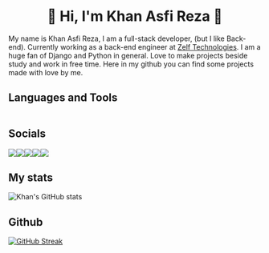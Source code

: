<div align="center">
    <h1> 👋 Hi, I'm Khan Asfi Reza 👋 </h1>
</div>    

<div>
  <p>
    My name is Khan Asfi Reza, I am a full-stack developer, (but I like Back-end). Currently working as a back-end engineer
    at <a href="https://www.hellozelf.com">Zelf Technologies</a>. I am a huge fan of Django and Python in general. Love to make projects beside study and work in free time.
    Here in my github you can find some projects made with love by me.
  </p>
</div>

## Languages and Tools
<div style="display: flex; align-items: center; flex-wrap: wrap">
<img src="https://img.shields.io/badge/-Python-black?style=for-the-badge&logo=python" alt="">
<img src="https://img.shields.io/badge/-JavaScript-black?style=for-the-badge&logo=javascript" alt="">
<img src="https://img.shields.io/badge/-TypeScript-black?style=for-the-badge&logo=typescript" alt="">
<img src="https://img.shields.io/badge/-Django-black?style=for-the-badge&logo=django" alt="">
<img src="https://img.shields.io/badge/-Celery-black?style=for-the-badge&logo=celery" alt="">
<img src="https://img.shields.io/badge/-FastAPI-black?style=for-the-badge&logo=fastapi" alt="">
<img src="https://img.shields.io/badge/-Git-black?style=for-the-badge&logo=git" alt="">
<img src="https://img.shields.io/badge/-C++-black?style=for-the-badge&logo=c" alt="">
<img src="https://img.shields.io/badge/-Docker-black?style=for-the-badge&logo=docker" alt="">
<img src="https://img.shields.io/badge/-Pytest-black?style=for-the-badge&logo=pytest" alt="">
</div>

## Socials
<div style="display: flex;">
<a href="https://www.linkedin.com/in/khan-asfi-reza/"><img src="https://img.shields.io/badge/-LinkedIn-black?style=for-the-badge&logo=linkedin"></a>
<a href="https://www.khanasfireza.dev"><img src="https://img.shields.io/badge/-Website-black?style=for-the-badge&logo=firefoxbrowser"></a>
<a href="https://www.discordapp.com/users/381303388241133568"><img src="https://img.shields.io/badge/-Discord-black?style=for-the-badge&logo=discord"></a>
<a href="https://twitter.com/khan_asfi_reza"><img src="https://img.shields.io/badge/-Twitter-black?style=for-the-badge&logo=twitter"></a>
<a href="mailto:khanasfireza10@gmail.com"><img src="https://img.shields.io/badge/-Email-black?style=for-the-badge&logo=gmail"></a>
</div>



## My stats
![Khan's GitHub stats](https://github-readme-stats.vercel.app/api?username=khan-asfi-reza&show_icons=true&theme=radical)

 
## Github

[![GitHub Streak](http://github-readme-streak-stats.herokuapp.com?user=khan-asfi-reza&theme=radical)](https://git.io/streak-stats)



